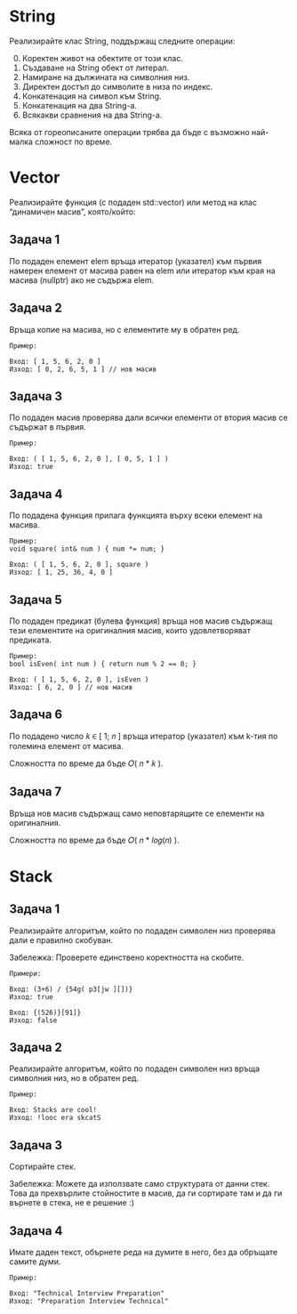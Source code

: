 # String
Реализирайте клас String, поддържащ следните операции:
  
  0. Коректен живот на обектите от този клас.
  1. Създаване на String обект от литерал.
  2. Намиране на дължината на символния низ.
  3. Директен достъп до символите в низа по индекс.
  4. Конкатенация на символ към String.
  5. Конкатенация на два String-a.
  6. Всякакви сравнения на два String-a.

Всяка от гореописаните операции трябва да бъде с възможно най-малка сложност по време.

# Vector
Реализирайте функция (с подаден std::vector) или метод на клас “динамичен масив”, която/който:

## Задача 1 
По подаден елемент elem връща итератор (указател) към първия намерен елемент от масива равен на elem или итератор към края на масива (nullptr) ако не съдържа elem.

## Задача 2
Връща копие на масива, но с елементите му в обратен ред.
```
Пример:

Вход: [ 1, 5, 6, 2, 0 ]
Изход: [ 0, 2, 6, 5, 1 ] // нов масив
```
## Задача 3
По подаден масив проверява дали всички елементи от втория масив се съдържат в първия.
```
Пример:

Вход: ( [ 1, 5, 6, 2, 0 ], [ 0, 5, 1 ] )
Изход: true
```
## Задача 4
По подадена функция прилага функцията върху всеки елемент на масива.
```
Пример: 
void square( int& num ) { num *= num; }

Вход: ( [ 1, 5, 6, 2, 0 ], square )
Изход: [ 1, 25, 36, 4, 0 ]
```
## Задача 5
По подаден предикат (булева функция) връща нов масив съдържащ тези елементите на оригиналния масив, които удовлетворяват предиката.
```
Пример: 
bool isEven( int num ) { return num % 2 == 0; }

Вход: ( [ 1, 5, 6, 2, 0 ], isEven )
Изход: [ 6, 2, 0 ] // нов масив
```
## Задача 6
По подадено число 𝑘 ∈ [ 1; 𝑛 ] връща итератор (указател) към k-тия по големина елемент от масива.

Сложността по време да бъде 𝑂( 𝑛 * 𝑘 ).

## Задача 7
Връща нов масив съдържащ само неповтарящите се елементи на оригиналния.

Сложността по време да бъде 𝑂( 𝑛 * 𝑙𝑜𝑔(𝑛) ).

# Stack
## Задача 1
Реализирайте алгоритъм, който по подаден символен низ проверява дали е правилно скобуван.

Забележка: Проверете единствено коректността на скобите.
```
Примери:

Вход: (3+6) / {54g( p3[jw ][])}
Изход: true

Вход: {(526)}[91]} 
Изход: false
```
## Задача 2
Реализирайте алгоритъм, който по подаден символен низ връща символния низ, но в обратен ред. 
```
Пример:

Вход: Stacks are cool! 
Изход: !looc era skcatS
```
## Задача 3
Сортирайте стек.

Забележка: Можете да използвате само структурата от данни стек. Това да прехвърлите стойностите в масив, да ги сортирате там и да ги върнете в стека, не е решение :)

## Задача 4
Имате даден текст, обърнете реда на думите в него, без да обръщате самите думи.
```
Пример:

Вход: "Technical Interview Preparation"
Изход: "Preparation Interview Technical"
```
